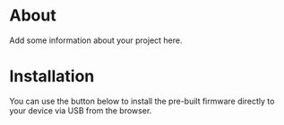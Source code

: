 # About

Add some information about your project here.

# Installation

You can use the button below to install the pre-built firmware directly to your device via USB from the browser.

<esp-web-install-button manifest="firmware/esp-controller.manifest.json"></esp-web-install-button>

<script type="module" src="https://unpkg.com/esp-web-tools@10/dist/web/install-button.js?module"></script>
